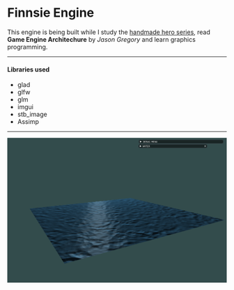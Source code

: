 # Finnsie Engine

This engine is being built while I study the [handmade hero series](https://handmadehero.org/), read **Game Engine Architechure** by *Jason Gregory*
and learn graphics programming.

--------------------
#### Libraries used
* glad 
* glfw
* glm
* imgui
* stb_image
* Assimp
--------------------
![Alt text](finnsie/content/screenshots/water_distort.png?raw=true) 


